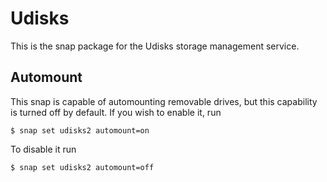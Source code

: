# Udisks

This is the snap package for the Udisks storage management service.

## Automount

This snap is capable of automounting removable drives, but this capability is turned off by default. If you wish to enable it, run

    $ snap set udisks2 automount=on

To disable it run

    $ snap set udisks2 automount=off
